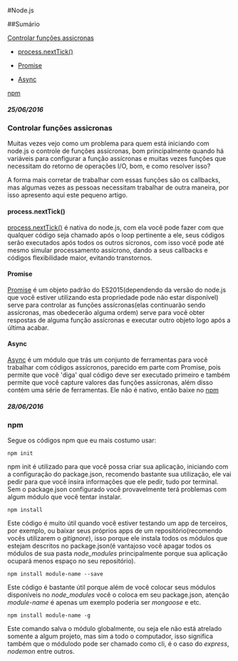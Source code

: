 #Node.js

##Sumário

[Controlar funções assicronas](https://github.com/Leandro-Araujo/devdiario/blob/master/nodejs.md#controlar-fun%C3%A7%C3%B5es-assicronas)

- [process.nextTick()](https://github.com/Leandro-Araujo/devdiario/blob/master/nodejs.md#processnexttick)

- [Promise](https://github.com/Leandro-Araujo/devdiario/blob/master/nodejs.md#promise)

- [Async](https://github.com/Leandro-Araujo/devdiario/blob/master/nodejs.md#async)

[npm](https://github.com/Leandro-Araujo/devdiario/blob/master/nodejs.md#npm)

##### 25/06/2016

### Controlar funções assicronas

Muitas vezes vejo como um problema para quem está iniciando com node.js o controle de funções assícronas, bom principalmente quando há variáveis para configurar a função assícronas e muitas vezes funções que necessitam do retorno de operações I/O, bom, e como resolver isso?

A forma mais corretar de trabalhar com essas funções são os callbacks, mas algumas vezes as pessoas necessitam trabalhar de outra maneira, por isso apresento aqui este pequeno artigo.

#### process.nextTick()

[process.nextTick()](https://nodejs.org/dist/latest-v6.x/docs/api/process.html#process_process_nexttick_callback_arg) é nativa do node.js, com ela você pode fazer com que qualquer código seja chamado após o loop pertinente a ele, seus códigos serão executados após todos os outros sícronos, com isso você pode até mesmo simular processamento assícrono, dando a seus callbacks e códigos flexibilidade maior, evitando transtornos.

#### Promise

[Promise](https://developer.mozilla.org/pt-BR/docs/Web/JavaScript/Reference/Global_Objects/Promise) é um objeto padrão do ES2015(dependendo da versão do node.js que você estiver utilizando esta propriedade pode não estar disponível) serve para controlar as funções assícronas(elas continuarão sendo assícronas, mas obedecerão alguma ordem) serve para você obter respostas de alguma função assícronas e executar outro objeto logo após a última acabar.

#### Async

[Async](https://github.com/caolan/async) é um módulo que trás um conjunto de ferramentas para você trabalhar com códigos assícronos, parecido em parte com Promise, pois permite que você 'diga' qual código deve ser executado primeiro e também permite que você capture valores das funções assícronas, além disso contém uma série de ferramentas. Ele não é nativo, então baixe no [npm](https://www.npmjs.com/)


##### 28/06/2016

### npm

Segue os códigos npm que eu mais costumo usar:

```
npm init
```
npm init é utilizado para que você possa criar sua aplicação, iniciando com a configuração do package.json, recomendo bastante sua utilização, ele vai pedir para que você insira informações que ele pedir, tudo por terminal. Sem o package.json configurado você provavelmente terá problemas com algum módulo que você tentar instalar.

```
npm install
```
Este código é muito útil quando você estiver testando um app de terceiros, por exemplo, ou baixar seus próprios apps de um repositório(recomendo vocês utilizarem o *gitignore*), isso porque ele instala todos os módulos que estejam descritos no package.json(é vantajoso você apagar todos os módulos de sua pasta *node_modules* principalmente porque sua aplicação ocupará menos espaço no seu repositório).

```
npm install module-name --save
```
Este código é bastante útil porque além de você colocar seus módulos disponíveis no *node_modules* você o coloca em seu package.json, atenção *module-name* é apenas um exemplo poderia ser *mongoose* e etc.

```
npm install module-name -g
```

Este comando salva o módulo globalmente, ou seja ele não está atrelado somente a algum projeto, mas sim a todo o computador, isso significa também que o módulodo pode ser chamado como cli, é o caso do *express*, *nodemon* entre outros.
